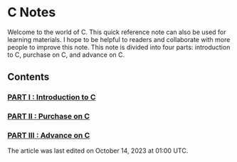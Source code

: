 # C Notes

Welcome to the world of C. This quick reference note can also be used for learning materials. I hope to be helpful to readers and collaborate with more people to improve this note. This note is divided into four parts: introduction to C, purchase on C, and advance on C.

## Contents

### [PART I   : Introduction to C](https://github.com/Future-Forge-Lab/C-Notes/blob/master/PART%20I/Introduction%20to%20C.md)

### [PART II  : Purchase on C](https://github.com/Future-Forge-Lab/C-Notes/blob/master/PART%20II/Purchase%20on%20C.md)

### [PART III : Advance on C](https://github.com/Future-Forge-Lab/C-Notes/blob/master/PART%20III/Advance%20on%20C.md)

The article was last edited on October 14, 2023 at 01:00 UTC.

